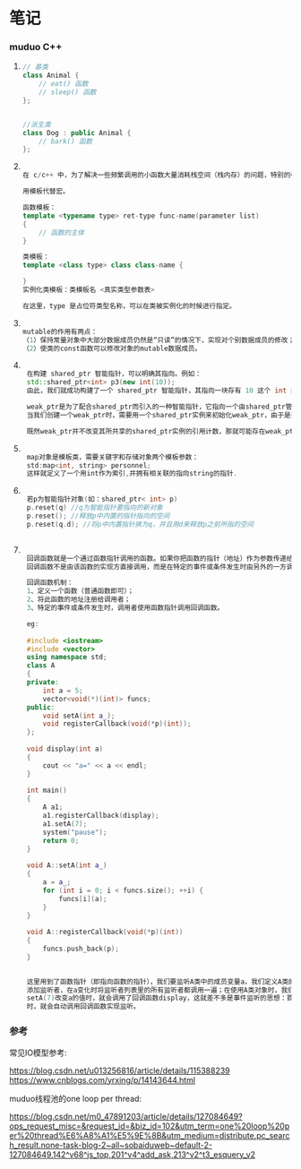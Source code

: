 # 笔记

### muduo C++
1. ```c++
   // 基类
   class Animal {
       // eat() 函数
       // sleep() 函数
   };
   
   
   //派生类
   class Dog : public Animal {
       // bark() 函数
   };
   ```

2.  ```c++

    在 c/c++ 中，为了解决一些频繁调用的小函数大量消耗栈空间（栈内存）的问题，特别的引入了 inline 修饰符，表示为内联函数。

    用模板代替宏。

    函数模板：
    template <typename type> ret-type func-name(parameter list)
    {
        // 函数的主体
    }   

    类模板：
    template <class type> class class-name {

    }
    实例化类模板：类模板名 <真实类型参数表>
    
    在这里，type 是占位符类型名称，可以在类被实例化的时候进行指定。

    ```

3.  ```c++

    mutable的作用有两点：
    （1）保持常量对象中大部分数据成员仍然是“只读”的情况下，实现对个别数据成员的修改；
    （2）使类的const函数可以修改对象的mutable数据成员。
    
    ```

4. ```c++

    在构建 shared_ptr 智能指针，可以明确其指向。例如：
    std::shared_ptr<int> p3(new int(10));
    由此，我们就成功构建了一个 shared_ptr 智能指针，其指向一块存有 10 这个 int 类型数据的堆内存空间。

    weak_ptr是为了配合shared_ptr而引入的一种智能指针，它指向一个由shared_ptr管理的对象而不影响所指对象的生命周期，也就是将一个weak_ptr绑定到一个shared_ptr不会改变shared_ptr的引用计数。不论是否有weak_ptr指向，一旦最后一个指向对象的shared_ptr被销毁，对象就会被释放。
    当我们创建一个weak_ptr时，需要用一个shared_ptr实例来初始化weak_ptr，由于是弱共享，weak_ptr的创建并不会影响shared_ptr的引用计数值。

    既然weak_ptr并不改变其所共享的shared_ptr实例的引用计数，那就可能存在weak_ptr指向的对象被释放掉这种情况。这时，我们就不能使用weak_ptr直接访问对象。那么我们如何判断weak_ptr指向对象是否存在呢？C++中提供了lock函数来实现该功能。如果对象存在，lock()函数返回一个指向共享对象的shared_ptr，否则返回一个空shared_ptr。

    ```
5. ```c++

    map对象是模板类，需要关键字和存储对象两个模板参数：
    std:map<int, string> personnel;
    这样就定义了一个用int作为索引,并拥有相关联的指向string的指针.

    ```

6. ```c++

    若p为智能指针对象(如：shared_ptr< int> p)
    p.reset(q) //q为智能指针要指向的新对象
    p.reset(); //释放p中内置的指针指向的空间
    p.reset(q.d); //将p中内置指针换为q，并且用d来释放p之前所指的空间
    
    ```

7. ```c++

    回调函数就是一个通过函数指针调用的函数。如果你把函数的指针（地址）作为参数传递给另一个函数，当这个指针被用来调用其所指向的函数时，我们就说这是回调函数。
    回调函数不是由该函数的实现方直接调用，而是在特定的事件或条件发生时由另外的一方调用的，用于对该事件或条件进行响应。 

    回调函数机制： 
    1、定义一个函数（普通函数即可）； 
    2、将此函数的地址注册给调用者； 
    3、特定的事件或条件发生时，调用者使用函数指针调用回调函数。 

    eg:
    
    #include <iostream>
    #include <vector>
    using namespace std;
    class A 
    {
    private:
        int a = 5;
        vector<void(*)(int)> funcs;
    public:
        void setA(int a_);
        void registerCallback(void(*p)(int));
    };
    
    void display(int a) 
    {
        cout << "a=" << a << endl;
    }
    
    int main()
    {
        A a1;
        a1.registerCallback(display);
        a1.setA(7);
        system("pause");
        return 0;
    }
    
    void A::setA(int a_)
    {
        a = a_;
        for (int i = 0; i < funcs.size(); ++i) {
            funcs[i](a);
        }
    }
    
    void A::registerCallback(void(*p)(int))
    {
        funcs.push_back(p);
    }
    

    这里用到了函数指针（即指向函数的指针），我们要监听A类中的成员变量a，我们定义A类的时候就增加一个将来要监听a变量的函数指针列表，并增加一个registerCallback函数用于将来
    添加监听者，在a变化时将监听者列表里的所有监听者都调用一遍；在使用A类对象时，我们只要把一个返回类型、参数列表（签名）符合的函数添加为回调函数即可，如上面当我们运行a1.
    setA(7)改变a的值时，就会调用了回调函数display，这就差不多是事件监听的思想：首先订阅事件（如这里的把display函数注册为回调函数），然后当事件（这里是a的值变化了）发生
    时，就会自动调用回调函数实现监听。

    ```

### 参考

常见IO模型参考:

<https://blog.csdn.net/u013256816/article/details/115388239>
<https://www.cnblogs.com/yrxing/p/14143644.html>

muduo线程池的one loop per thread:

<https://blog.csdn.net/m0_47891203/article/details/127084649?ops_request_misc=&request_id=&biz_id=102&utm_term=one%20loop%20per%20thread%E6%A8%A1%E5%9E%8B&utm_medium=distribute.pc_search_result.none-task-blog-2~all~sobaiduweb~default-2-127084649.142^v68^js_top,201^v4^add_ask,213^v2^t3_esquery_v2>

